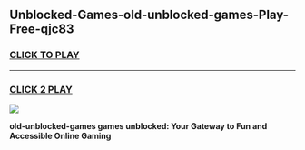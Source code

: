 
## Unblocked-Games-old-unblocked-games-Play-Free-qjc83
<h3>
<a href="https://premium76.site?title=old-unblocked-games&ref=10A">CLICK TO PLAY</a></h3>
<hr>

<h3>
<a href="https://premium76.site?title=old-unblocked-games&ref=10A">CLICK 2 PLAY</a>
  
</h3>

<a href="https://premium76.site?title=old-unblocked-games&ref=10A"><img src="https://clearcache.store/games.png"></a>


**old-unblocked-games games unblocked: Your Gateway to Fun and Accessible Online Gaming**
